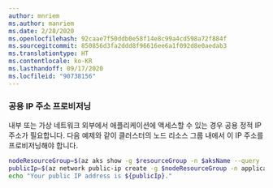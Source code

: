 ```yaml
---
author: mnriem
ms.author: manriem
ms.date: 2/28/2020
ms.openlocfilehash: 92caae7f50ddb0e58f14e8c99a4cd598a72f884f
ms.sourcegitcommit: 850856d3fa2ddd8f96616ee6a1f092d8e0aedab3
ms.translationtype: HT
ms.contentlocale: ko-KR
ms.lasthandoff: 09/17/2020
ms.locfileid: "90738156"
---
```

### <a name="provision-a-public-ip-address"></a>공용 IP 주소 프로비저닝

내부 또는 가상 네트워크 외부에서 애플리케이션에 액세스할 수 있는 경우 공용 정적 IP 주소가 필요합니다. 다음 예제와 같이 클러스터의 노드 리소스 그룹 내에서 이 IP 주소를 프로비저닝해야 합니다.

```bash
nodeResourceGroup=$(az aks show -g $resourceGroup -n $aksName --query 'nodeResourceGroup' -o tsv)
publicIp=$(az network public-ip create -g $nodeResourceGroup -n applicationIp --sku Standard --allocation-method Static --query 'publicIp.ipAddress' -o tsv)
echo "Your public IP address is ${publicIp}."
```

